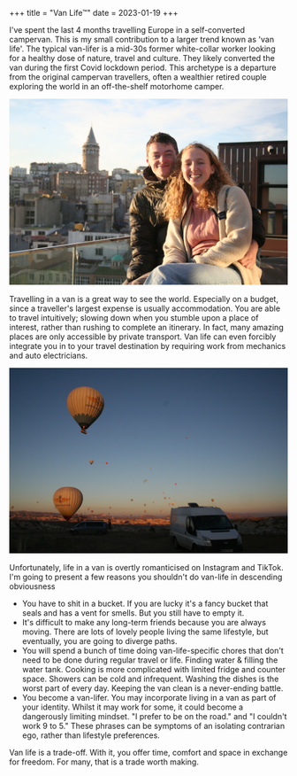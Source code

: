 +++
title = "Van Life™"
date = 2023-01-19
+++

I've spent the last 4 months travelling Europe in a self-converted campervan. This is my small contribution to a larger trend known as 'van life'. The typical van-lifer is a mid-30s former white-collar worker looking for a healthy dose of nature, travel and culture. They likely converted the van during the first Covid lockdown period. This archetype is a departure from the original campervan travellers, often a wealthier retired couple exploring the world in an off-the-shelf motorhome camper.

![a beautiful smiling couple](smiles.jpg)

Travelling in a van is a great way to see the world. Especially on a budget, since a traveller's largest expense is usually accommodation. You are able to travel intuitively; slowing down when you stumble upon a place of interest, rather than rushing to complete an itinerary. In fact, many amazing places are only accessible by private transport. Van life can even forcibly integrate you in to your travel destination by requiring work from mechanics and auto electricians.

![hot air ballons of cappoddocia, turkey](cappadoccia.jpg)

Unfortunately, life in a van is overtly romanticised on Instagram and TikTok. I'm going to present a few reasons you shouldn't do van-life in descending obviousness

- You have to shit in a bucket. If you are lucky it's a fancy bucket that seals and has a vent for smells. But you still have to empty it.
- It's difficult to make any long-term friends because you are always moving. There are lots of lovely people living the same lifestyle, but eventually, you are going to diverge paths.
- You will spend a bunch of time doing van-life-specific chores that don't need to be done during regular travel or life. Finding water & filling the water tank. Cooking is more complicated with limited fridge and counter space. Showers can be cold and infrequent. Washing the dishes is the worst part of every day. Keeping the van clean is a never-ending battle.
- You become a van-lifer. You may incorporate living in a van as part of your identity. Whilst it may work for some, it could become a dangerously limiting mindset. "I prefer to be on the road." and "I couldn't work 9 to 5." These phrases can be symptoms of an isolating contrarian ego, rather than lifestyle preferences.

Van life is a trade-off. With it, you offer time, comfort and space in exchange for freedom. For many, that is a trade worth making.

